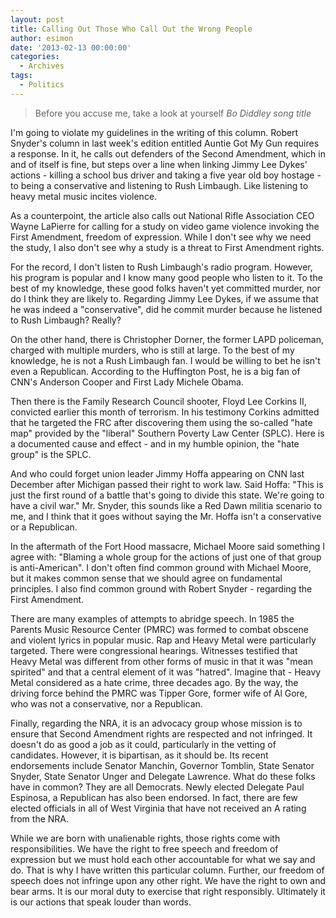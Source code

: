 ```yaml
---
layout: post
title: Calling Out Those Who Call Out the Wrong People 
author: esimon
date: '2013-02-13 00:00:00'
categories:
  - Archives
tags:
  - Politics
---
```

> Before you accuse me, take a look at yourself
> _Bo Diddley song title_

I'm going to violate my guidelines in the writing of this column. Robert Snyder's column in last week's edition entitled Auntie Got My Gun requires a response. In it, he calls out defenders of the Second Amendment, which in and of itself is fine, but steps over a line when linking Jimmy Lee Dykes' actions - killing a school bus driver and taking a five year old boy hostage - to being a conservative and listening to Rush Limbaugh. Like listening to heavy metal music incites violence. 

As a counterpoint, the article also calls out National Rifle Association CEO Wayne LaPierre for calling for a study on video game violence invoking the First Amendment, freedom of expression. While I don't see why we need the study, I also don't see why a study is a threat to First Amendment rights. 

For the record, I don't listen to Rush Limbaugh's radio program. However, his program is popular and I know many good people who listen to it. To the best of my knowledge, these good folks haven't yet committed murder, nor do I think they are likely to. Regarding Jimmy Lee Dykes, if we assume that he was indeed a "conservative", did he commit murder because he listened to Rush Limbaugh? Really?

On the other hand, there is Christopher Dorner, the former LAPD policeman, charged with multiple murders, who is still at large. To the best of my knowledge, he is not a Rush Limbaugh fan. I would be willing to bet he isn't even a Republican. According to the Huffington Post, he is a big fan of CNN's Anderson Cooper and First Lady Michele Obama. 

Then there is the Family Research Council shooter, Floyd Lee Corkins II, convicted earlier this month of terrorism. In his testimony Corkins admitted that he targeted the FRC after discovering them using the so-called "hate map" provided by the "liberal" Southern Poverty Law Center (SPLC). Here is a documented cause and effect - and in my humble opinion, the "hate group" is the SPLC. 

And who could forget union leader Jimmy Hoffa appearing on CNN last December after Michigan passed their right to work law. Said Hoffa: "This is just the first round of a battle that's going to divide this state. We're going to have a civil war." Mr. Snyder, this sounds like a Red Dawn militia scenario to me, and I think that it goes without saying the Mr. Hoffa isn't a conservative or a Republican. 

In the aftermath of the Fort Hood massacre, Michael Moore said something I agree with: "Blaming a whole group for the actions of just one of that group is anti-American". I don't often find common ground with Michael Moore, but it makes common sense that we should agree on fundamental principles. I also find common ground with Robert Snyder - regarding the First Amendment. 

There are many examples of attempts to abridge speech. In 1985 the Parents Music Resource Center (PMRC) was formed to combat obscene and violent lyrics in popular music. Rap and Heavy Metal were particularly targeted. There were congressional hearings. Witnesses testified that Heavy Metal was different from other forms of music in that it was "mean spirited" and that a central element of it was "hatred". Imagine that - Heavy Metal considered as a hate crime, three decades ago. By the way, the driving force behind the PMRC was Tipper Gore, former wife of Al Gore, who was not a conservative, nor a Republican. 

Finally, regarding the NRA, it is an advocacy group whose mission is to ensure that Second Amendment rights are respected and not infringed. It doesn't do as good a job as it could, particularly in the vetting of candidates. However, it is bipartisan, as it should be. Its recent endorsements include Senator Manchin, Governor Tomblin, State Senator Snyder, State Senator Unger and Delegate Lawrence. What do these folks have in common? They are all Democrats. Newly elected Delegate Paul Espinosa, a Republican has also been endorsed. In fact, there are few elected officials in all of West Virginia that have not received an A rating from the NRA.

While we are born with unalienable rights, those rights come with responsibilities. We have the right to free speech and freedom of expression but we must hold each other accountable for what we say and do. That is why I have written this particular column. Further, our freedom of speech does not infringe upon any other right. We have the right to own and bear arms. It is our moral duty to exercise that right responsibly. Ultimately it is our actions that speak louder than words. 

